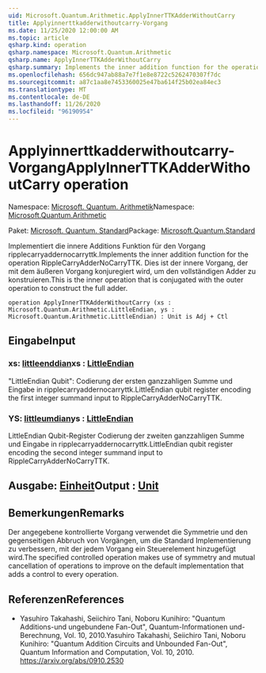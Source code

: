 ```yaml
---
uid: Microsoft.Quantum.Arithmetic.ApplyInnerTTKAdderWithoutCarry
title: Applyinnerttkadderwithoutcarry-Vorgang
ms.date: 11/25/2020 12:00:00 AM
ms.topic: article
qsharp.kind: operation
qsharp.namespace: Microsoft.Quantum.Arithmetic
qsharp.name: ApplyInnerTTKAdderWithoutCarry
qsharp.summary: Implements the inner addition function for the operation RippleCarryAdderNoCarryTTK. This is the inner operation that is conjugated with the outer operation to construct the full adder.
ms.openlocfilehash: 656dc947ab88a7e7f1e8e8722c5262470307f7dc
ms.sourcegitcommit: a87c1aa8e7453360025e47ba614f25b02ea84ec3
ms.translationtype: MT
ms.contentlocale: de-DE
ms.lasthandoff: 11/26/2020
ms.locfileid: "96190954"
---
```

# <a name="applyinnerttkadderwithoutcarry-operation"></a><span data-ttu-id="22bc6-102">Applyinnerttkadderwithoutcarry-Vorgang</span><span class="sxs-lookup"><span data-stu-id="22bc6-102">ApplyInnerTTKAdderWithoutCarry operation</span></span>

<span data-ttu-id="22bc6-103">Namespace: [Microsoft. Quantum. Arithmetik](xref:Microsoft.Quantum.Arithmetic)</span><span class="sxs-lookup"><span data-stu-id="22bc6-103">Namespace: [Microsoft.Quantum.Arithmetic](xref:Microsoft.Quantum.Arithmetic)</span></span>

<span data-ttu-id="22bc6-104">Paket: [Microsoft. Quantum. Standard](https://nuget.org/packages/Microsoft.Quantum.Standard)</span><span class="sxs-lookup"><span data-stu-id="22bc6-104">Package: [Microsoft.Quantum.Standard](https://nuget.org/packages/Microsoft.Quantum.Standard)</span></span>


<span data-ttu-id="22bc6-105">Implementiert die innere Additions Funktion für den Vorgang ripplecarryaddernocarryttk.</span><span class="sxs-lookup"><span data-stu-id="22bc6-105">Implements the inner addition function for the operation RippleCarryAdderNoCarryTTK.</span></span> <span data-ttu-id="22bc6-106">Dies ist der innere Vorgang, der mit dem äußeren Vorgang konjuregiert wird, um den vollständigen Adder zu konstruieren.</span><span class="sxs-lookup"><span data-stu-id="22bc6-106">This is the inner operation that is conjugated with the outer operation to construct the full adder.</span></span>

```qsharp
operation ApplyInnerTTKAdderWithoutCarry (xs : Microsoft.Quantum.Arithmetic.LittleEndian, ys : Microsoft.Quantum.Arithmetic.LittleEndian) : Unit is Adj + Ctl
```


## <a name="input"></a><span data-ttu-id="22bc6-107">Eingabe</span><span class="sxs-lookup"><span data-stu-id="22bc6-107">Input</span></span>

### <a name="xs--littleendian"></a><span data-ttu-id="22bc6-108">xs: [littleenddian](xref:Microsoft.Quantum.Arithmetic.LittleEndian)</span><span class="sxs-lookup"><span data-stu-id="22bc6-108">xs : [LittleEndian](xref:Microsoft.Quantum.Arithmetic.LittleEndian)</span></span>

<span data-ttu-id="22bc6-109">"LittleEndian Qubit": Codierung der ersten ganzzahligen Summe und Eingabe in ripplecarryaddernocarryttk.</span><span class="sxs-lookup"><span data-stu-id="22bc6-109">LittleEndian qubit register encoding the first integer summand input to RippleCarryAdderNoCarryTTK.</span></span>


### <a name="ys--littleendian"></a><span data-ttu-id="22bc6-110">YS: [littleumdian](xref:Microsoft.Quantum.Arithmetic.LittleEndian)</span><span class="sxs-lookup"><span data-stu-id="22bc6-110">ys : [LittleEndian](xref:Microsoft.Quantum.Arithmetic.LittleEndian)</span></span>

<span data-ttu-id="22bc6-111">LittleEndian Qubit-Register Codierung der zweiten ganzzahligen Summe und Eingabe in ripplecarryaddernocarryttk.</span><span class="sxs-lookup"><span data-stu-id="22bc6-111">LittleEndian qubit register encoding the second integer summand input to RippleCarryAdderNoCarryTTK.</span></span>



## <a name="output--unit"></a><span data-ttu-id="22bc6-112">Ausgabe: [Einheit](xref:microsoft.quantum.lang-ref.unit)</span><span class="sxs-lookup"><span data-stu-id="22bc6-112">Output : [Unit](xref:microsoft.quantum.lang-ref.unit)</span></span>



## <a name="remarks"></a><span data-ttu-id="22bc6-113">Bemerkungen</span><span class="sxs-lookup"><span data-stu-id="22bc6-113">Remarks</span></span>

<span data-ttu-id="22bc6-114">Der angegebene kontrollierte Vorgang verwendet die Symmetrie und den gegenseitigen Abbruch von Vorgängen, um die Standard Implementierung zu verbessern, mit der jedem Vorgang ein Steuerelement hinzugefügt wird.</span><span class="sxs-lookup"><span data-stu-id="22bc6-114">The specified controlled operation makes use of symmetry and mutual cancellation of operations to improve on the default implementation that adds a control to every operation.</span></span>

## <a name="references"></a><span data-ttu-id="22bc6-115">Referenzen</span><span class="sxs-lookup"><span data-stu-id="22bc6-115">References</span></span>

- <span data-ttu-id="22bc6-116">Yasuhiro Takahashi, Seiichiro Tani, Noboru Kunihiro: "Quantum Additions-und ungebundene Fan-Out", Quantum-Informationen und-Berechnung, Vol. 10, 2010.</span><span class="sxs-lookup"><span data-stu-id="22bc6-116">Yasuhiro Takahashi, Seiichiro Tani, Noboru Kunihiro: "Quantum Addition Circuits and Unbounded Fan-Out", Quantum Information and Computation, Vol. 10, 2010.</span></span>
  https://arxiv.org/abs/0910.2530